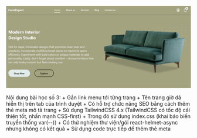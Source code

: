 ![alt text](image.png)

Nội dung bài học số 3:
    + Gắn link menu tới từng trang
    + Tên trang giờ đã hiển thị trên tab của trình duyệt
    + Có hỗ trợ chức năng SEO bằng cách thêm thẻ meta mô tả trang
    + Sử dụng TailwindCSS 4.x (TailwindCSS có tốc độ cải thiện tốt, nhấn mạnh CSS-first)
    + Trong đó sử dụng index.css (khai báo biến truyền thống var(--))
    + Có thử nghiệm thư viện/gói react-helmet-async nhưng không có kết quả
    + Sử dụng code trực tiếp để thêm thẻ meta